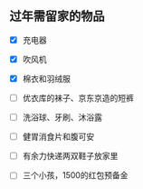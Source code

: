 ## 过年需留家的物品

* [x] 充电器
* [x] 吹风机
* [x] 棉衣和羽绒服
* [ ] 优衣库的袜子、京东京造的短裤
* [ ] 洗浴球、牙刷、沐浴露
* [ ] 健胃消食片和腹可安
* [ ] 有余力快递两双鞋子放家里
* [ ] 三个小孩，1500的红包预备金

